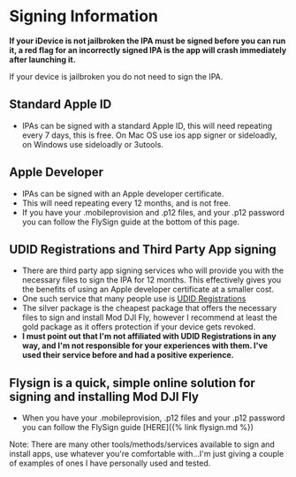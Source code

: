 # Signing Information

**If your iDevice is not jailbroken the IPA must be signed before you can run it, a red flag for an incorrectly signed IPA is the app will crash immediately after launching it.**

If your device is jailbroken you do not need to sign the IPA.

## Standard Apple ID
* IPAs can be signed with a standard Apple ID, this will need repeating every 7 days, this is free. On Mac OS use ios app signer or sideloadly, on Windows use sideloadly or 3utools.


## Apple Developer
* IPAs can be signed with an Apple developer certificate.
* This will need repeating every 12 months, and is not free. 
* If you have your .mobileprovision and .p12 files, and your .p12 password you can follow the FlySign guide at the bottom of this page. 

## UDID Registrations and Third Party App signing 
* There are third party app signing services who will provide you with the necessary files to sign the IPA for 12 months. This effectively gives you the benefits of using an Apple developer certificate at a smaller cost.
* One such service that many people use is [UDID Registrations](https://www.udidregistrations.com/buy)
* The silver package is the cheapest package that offers the necessary files to sign and install Mod DJI Fly, however I recommend at least the gold package as it offers protection if your device gets revoked.
* **I must point out that I'm not affiliated with UDID Registrations in any way, and I'm not responsible for your experiences with them. I've used their service before and had a positive experience.**

## Flysign is a quick, simple online solution for signing and installing Mod DJI Fly
* When you have your .mobileprovision, .p12 files and your .p12 password you can follow the FlySign guide [HERE]({% link flysign.md %})


Note: There are many other tools/methods/services available to sign and install apps, use whatever you're comfortable with...I'm just giving a couple of examples of ones I have personally used and tested.



